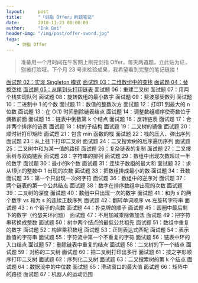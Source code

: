 ```yaml
---
layout:     post
title:      "「剑指 Offer」刷题笔记"
date:       2018-11-23 00:00:00
author:     "Ink Bai"
header-img: "/img/post/offer-sword.jpg"
tags:
    - 剑指 Offer
---
```

> 准备用一个月时间在牛客网上刷完剑指 Offer，每天两道题，立此贴为证，别被打脸哦，下个月 23 号来检验成果，我希望看到完整的笔记链接！

[面试题 02：实现 Singleton 模式](http://baixin.ink/2018/11/23/offer-sword-2/)
[面试题 03：二维数组中的查找](http://baixin.ink/2018/11/23/offer-sword-3/)
[面试题 04：替换空格](http://baixin.ink/2018/11/27/offer-sword-4/)
[面试题 05：从尾到头打印链表](http://baixin.ink/2018/11/27/offer-sword-5/)
面试题 06：重建二叉树
面试题 07：用两个栈实现队列
面试题 08：旋转数组的最小数字
面试题 09：斐波那契数列
面试题 10：二进制中 1 的个数
面试题 11：数值的整数次方
面试题 12：打印1 到最大的 n 位数
面试题 13：在 O(1) 时间删除链表结点
面试题 14：调整数组顺序使奇数位于偶数前面
面试题 15：链表中倒数第 k 个结点
面试题 16：反转链表
面试题 17：合并两个排序的链表
面试题 18：树的子结构
面试题 19：二叉树的镜像
面试题 20：顺时针打印矩阵
面试题 21：包含 min 函数的栈
面试题 22：栈的压入、弹出序列
面试题 23：从上往下打印二叉树
面试题 24：二叉搜索树的后序遍历序列
面试题 25：二叉树中和为某一值的路径
面试题 26：复杂链表的复制
面试题 27：二叉搜索树与双向链表
面试题 28：字符串的排列
面试题 29：数组中出现次数超过一半的数字
面试题 30：最小的k个数
面试题 31：连续子数组的最大和
面试题 32：求从1到n的整数中 1 出现的次数
面试题 33：把数组排成最小的数
面试题 34：丑数
面试题 35：第一个只出现一次的字符
面试题 36：数组中的逆序对
面试题 37：两个链表的第一个公共结点
面试题 38：数字在排序数组中出现的次数
面试题 39：二叉树的深度
面试题 40：数组中只出现一次的数字
面试题 41：和为 s 的两个数字 vs 和为 s 的连续正数序列
面试题 42：翻转单词顺序 vs 左旋转字符串
面试题 43：n 个锻子的点数
面试题 44：扑克牌的顺子
面试题 45：圆圈中最后剩下的数字（约瑟夫环问题）
面试题 47：不用加减乘除做加法
面试题 49：把字符串转换成整数
面试题 50：树中两个结点的最低公共祖先
面试题 51：数组中重复的数字
面试题 52：构建乘积数组
面试题 53：正则表达式匹配
面试题 54：表示数值的字符串
面试题 55：字符流中第一个不重复的字符
面试题 56：链表中环的入口结点
面试题 57：删除链表中重复的结点
面试题 58：二叉树的下一个结点
面试题 59：对称的二叉树
面试题 60：把二叉树打印出多行
面试题 61：按之字形顺序打印二叉树
面试题 62：序列化二叉树
面试题 63：二叉搜索树的第 k 个结点
面试题 64：数据流中的中位数
面试题 65：滑动窗口的最大值
面试题 66：矩阵中的路径
面试题 67：机器人的运动范围

